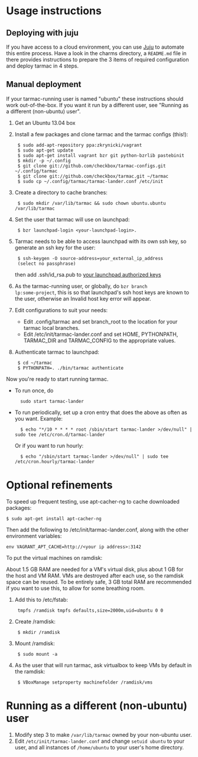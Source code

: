 Usage instructions
==================


Deploying with juju
-------------------

If you have access to a cloud environment, you can use [Juju][2] to automate
this entire process. Have a look in the charms directory, a `README.md` file in
there provides instructions to prepare the 3 items of required configuration
and deploy tarmac in 4 steps.

Manual deployment
-----------------

If your tarmac-running user is named "ubuntu" these instructions should
work out-of-the-box. If you want it run by a different user, see
"Running as a different (non-ubuntu) user".

1. Get an Ubuntu 13.04 box
2. Install a few packages and clone tarmac and the tarmac configs (this!):

        $ sudo add-apt-repository ppa:zkrynicki/vagrant
        $ sudo apt-get update
        $ sudo apt-get install vagrant bzr git python-bzrlib pastebinit
        $ mkdir -p ~/.config
        $ git clone git://github.com/checkbox/tarmac-configs.git ~/.config/tarmac
        $ git clone git://github.com/checkbox/tarmac.git ~/tarmac
        $ sudo cp ~/.config/tarmac/tarmac-lander.conf /etc/init

3. Create a directory to cache branches:

        $ sudo mkdir /var/lib/tarmac && sudo chown ubuntu.ubuntu /var/lib/tarmac

4. Set the user that tarmac will use on launchpad:

        $ bzr launchpad-login <your-launchpad-login>.

5. Tarmac needs to be able to access launchpad with its own ssh key, so generate
   an ssh key for the user:

        $ ssh-keygen -O source-address=your_external_ip_address
        (select no passphrase)
   then add .ssh/id_rsa.pub to [your launchpad authorized keys](https://launchpad.net/~/+editsshkeys)

6. As the tarmac-running user, or globally, do <code>bzr branch lp:some-project</code>, this is so that
   launchpad's ssh host keys are known to the user, otherwise an Invalid host key error will appear.

7. Edit configurations to suit your needs:

    * Edit .config/tarmac and set branch_root to the location for your
      tarmac local branches.
    * Edit /etc/init/tarmac-lander.conf and set HOME, PYTHONPATH, TARMAC_DIR
      and TARMAC_CONFIG to the appropriate values.

8. Authenticate tarmac to launchpad:

        $ cd ~/tarmac
        $ PYTHONPATH=. ./bin/tarmac authenticate

Now you're ready to start running tarmac.

* To run once, do

        sudo start tarmac-lander

* To run periodically, set up a cron entry that does the above as often as you want. Example:

        $ echo "*/10 * * * * root /sbin/start tarmac-lander >/dev/null" | sudo tee /etc/cron.d/tarmac-lander

    Or if you want to run hourly:

        $ echo "/sbin/start tarmac-lander >/dev/null" | sudo tee /etc/cron.hourly/tarmac-lander

Optional refinements
====================

To speed up frequent testing, use apt-cacher-ng to cache downloaded packages:

    $ sudo apt-get install apt-cacher-ng

Then add the following to /etc/init/tarmac-lander.conf, along with the other
environment variables:

    env VAGRANT_APT_CACHE=http://<your ip address>:3142

To put the virtual machines on ramdisk:

About 1.5 GB RAM are needed for a VM's virtual disk, plus about 1 GB for the
host and VM RAM. VMs are destroyed after each use, so the ramdisk space can be
reused. To be entirely safe, 3 GB total RAM are recommended if you want to use
this, to allow for some breathing room.

1. Add this to /etc/fstab:

        tmpfs /ramdisk tmpfs defaults,size=2000m,uid=ubuntu 0 0

2. Create /ramdisk:

        $ mkdir /ramdisk

3. Mount /ramdisk:

        $ sudo mount -a

5. As the user that will run tarmac, ask virtualbox to keep VMs by default in
   the ramdisk:

        $ VBoxManage setproperty machinefolder /ramdisk/vms


Running as a different (non-ubuntu) user
========================================

1. Modify step 3 to make `/var/lib/tarmac` owned by your non-ubuntu user.
2. Edit `/etc/init/tarmac-lander.conf` and change `setuid ubuntu` to your user, and
   all instances of  `/home/ubuntu` to your user's home directory.


[2]: http://juju.ubuntu.com
